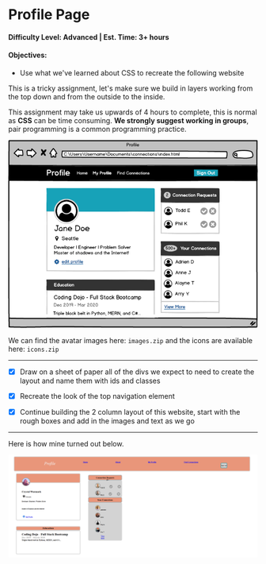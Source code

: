 # Profile Page

#### Difficulty Level: Advanced | Est. Time: 3+ hours

#### Objectives:
- Use what we've learned about CSS to recreate the following website

This is a tricky assignment, let's make sure we build in layers working from the top down and from the outside to the inside.

This assignment may take us upwards of 4 hours to complete, this is normal as **CSS** can be time consuming. **We strongly suggest working in groups**, pair programming is a common programming practice.

![alt text](image.png)

We can find the avatar images here: `images.zip` and the icons are available here: `icons.zip`

<hr />

- [x] Draw on a sheet of paper all of the divs we expect to need to create the layout and name them with ids and classes

- [x] Recreate the look of the top navigation element

- [x] Continue building the 2 column layout of this website, start with the rough boxes and add in the images and text as we go

<hr />

Here is how mine turned out below.

![alt text](image-1.png)

